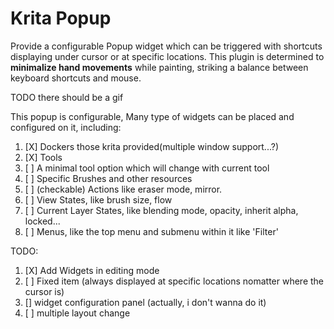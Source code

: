 # Krita Popup

Provide a configurable Popup widget which can be triggered with shortcuts displaying under cursor or at specific locations. This plugin is determined to **minimalize hand movements** while painting, striking a balance between keyboard shortcuts and mouse.

TODO there should be a gif

This popup is configurable, Many type of widgets can be placed and configured on it, including:

1. [X] Dockers those krita provided(multiple window support...?)
2. [X] Tools
3. [ ] A minimal tool option which will change with current tool
4. [ ] Specific Brushes and other resources
5. [ ] (checkable) Actions like eraser mode, mirror.
6. [ ] View States, like brush size, flow
7. [ ] Current Layer States, like blending mode, opacity, inherit alpha, locked...
8. [ ] Menus, like the top menu and submenu within it like 'Filter'

TODO:

1. [X] Add Widgets in editing mode
2. [ ] Fixed item (always displayed at specific locations nomatter where the cursor is)
3. [\] widget configuration panel (actually, i don't wanna do it)
4. [ ] multiple layout change